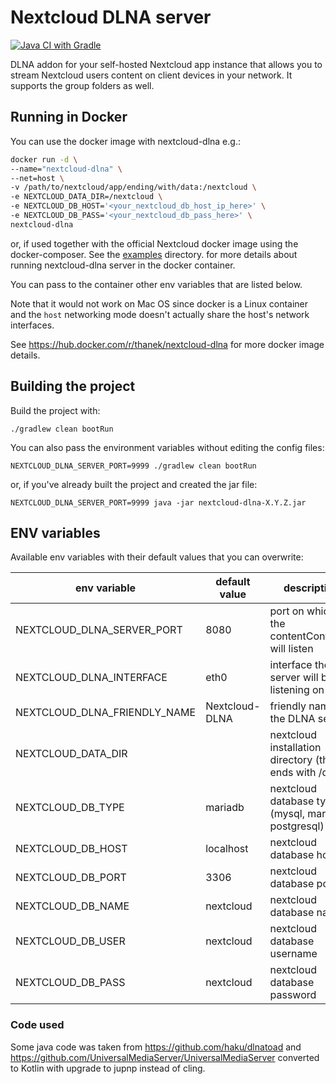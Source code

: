 # Nextcloud DLNA server

[![Java CI with Gradle](https://github.com/thanek/nextcloud-dlna/actions/workflows/gradle.yml/badge.svg)](https://github.com/thanek/nextcloud-dlna/actions/workflows/gradle.yml)

DLNA addon for your self-hosted Nextcloud app instance that allows you to stream Nextcloud users content on client
devices in your network.
It supports the group folders as well.

## Running in Docker
You can use the docker image with nextcloud-dlna e.g.:

```bash
docker run -d \
--name="nextcloud-dlna" \
--net=host \
-v /path/to/nextcloud/app/ending/with/data:/nextcloud \
-e NEXTCLOUD_DATA_DIR=/nextcloud \
-e NEXTCLOUD_DB_HOST='<your_nextcloud_db_host_ip_here>' \
-e NEXTCLOUD_DB_PASS='<your_nextcloud_db_pass_here>' \
nextcloud-dlna
```

or, if used together with the official Nextcloud docker image using the docker-composer. See the [examples](./examples) 
directory. for more details about running nextcloud-dlna server in the docker container.

You can pass to the container other env variables that are listed below.

Note that it would not work on Mac OS since docker is a Linux container and the `host` networking mode doesn't actually
share the host's network interfaces.

See https://hub.docker.com/r/thanek/nextcloud-dlna for more docker image details.

## Building the project

Build the project with:

`./gradlew clean bootRun`

You can also pass the environment variables without editing the config files:

`NEXTCLOUD_DLNA_SERVER_PORT=9999 ./gradlew clean bootRun`

or, if you've already built the project and created the jar file:

`NEXTCLOUD_DLNA_SERVER_PORT=9999 java -jar nextcloud-dlna-X.Y.Z.jar`

## ENV variables

Available env variables with their default values that you can overwrite:

| env variable                 | default value  | description                                             |  
|------------------------------|----------------|---------------------------------------------------------|
| NEXTCLOUD_DLNA_SERVER_PORT   | 8080           | port on which the contentController will listen         |
| NEXTCLOUD_DLNA_INTERFACE     | eth0           | interface the server will be listening on               |
| NEXTCLOUD_DLNA_FRIENDLY_NAME | Nextcloud-DLNA | friendly name of the DLNA service                       |
| NEXTCLOUD_DATA_DIR           |                | nextcloud installation directory (that ends with /data) |
| NEXTCLOUD_DB_TYPE            | mariadb        | nextcloud database type (mysql, mariadb, postgresql)    |
| NEXTCLOUD_DB_HOST            | localhost      | nextcloud database host                                 |
| NEXTCLOUD_DB_PORT            | 3306           | nextcloud database port                                 |
| NEXTCLOUD_DB_NAME            | nextcloud      | nextcloud database name                                 |
| NEXTCLOUD_DB_USER            | nextcloud      | nextcloud database username                             |
| NEXTCLOUD_DB_PASS            | nextcloud      | nextcloud database password                             |


### Code used 

Some java code was taken from https://github.com/haku/dlnatoad
and https://github.com/UniversalMediaServer/UniversalMediaServer converted to Kotlin with upgrade to jupnp instead of
cling.
